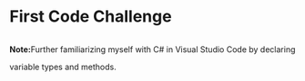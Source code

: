 # First Code Challenge
<p style="display: inline-block;"><strong>Note:</strong></p>Further familiarizing myself with C# in Visual Studio Code by declaring variable types and methods.
